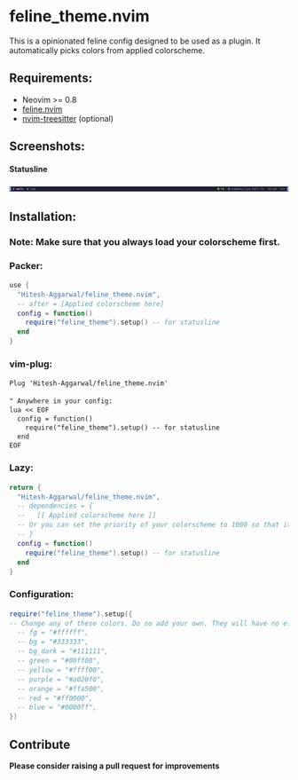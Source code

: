 # feline_theme.nvim

This is a opinionated feline config designed to be used as a plugin. It automatically picks colors from applied colorscheme.

## Requirements:

- Neovim >= 0.8
- [feline.nvim](https://github.com/feline-nvim/feline.nvim)
- [nvim-treesitter](https://github.com/nvim-treesitter/nvim-treesitter) (optional)

## Screenshots:

#### Statusline

<img src="./screenshot.png">

## Installation:

### Note: Make sure that you always load your colorscheme first.

### Packer:

```lua
use {
  "Hitesh-Aggarwal/feline_theme.nvim",
  -- after = [Applied colorscheme here]
  config = function()
    require("feline_theme").setup() -- for statusline
  end
}
```

### vim-plug:

```vim
Plug 'Hitesh-Aggarwal/feline_theme.nvim'

" Anywhere in your config:
lua << EOF
  config = function()
    require("feline_theme").setup() -- for statusline
  end
EOF
```

### Lazy:

```lua
return {
  "Hitesh-Aggarwal/feline_theme.nvim",
  -- dependencies = {
  --   [[ Applied colorscheme here ]]
  -- Or you can set the priority of your colorscheme to 1000 so that it loads first.
  -- }
  config = function()
    require("feline_theme").setup() -- for statusline
  end
}
```

### Configuration:

```lua
require("feline_theme").setup({
-- Change any of these colors. Do no add your own. They will have no effect.
  -- fg = "#ffffff",
  -- bg = "#333333",
  -- bg_dark = "#111111",
  -- green = "#00ff00",
  -- yellow = "#ffff00",
  -- purple = "#a020f0",
  -- orange = "#ffa500",
  -- red = "#ff0000",
  -- blue = "#0000ff",
})
```

## Contribute

**Please consider raising a pull request for improvements**
